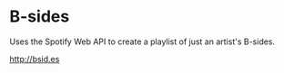 # B-sides

Uses the Spotify Web API to create a playlist of just an artist's B-sides.

http://bsid.es

